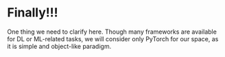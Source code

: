 # Finally!!!
<p>One thing we need to clarify here. Though many frameworks are available for DL or ML-related tasks, we will consider only PyTorch for our space, as it is simple and object-like paradigm.</p>
